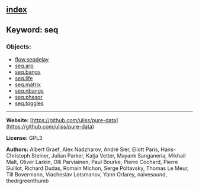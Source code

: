 [index](../index.html)
---

## Keyword: seq

### Objects:
* [flow.seqdelay](../flow.seqdelay.html)
* [seq.arp](../seq.arp.html)
* [seq.bangs](../seq.bangs.html)
* [seq.life](../seq.life.html)
* [seq.matrix](../seq.matrix.html)
* [seq.nbangs](../seq.nbangs.html)
* [seq.phasor](../seq.phasor.html)
* [seq.toggles](../seq.toggles.html)

---
**Website:** [https://github.com/uliss/pure-data](https://github.com/uliss/pure-data)

**License:** GPL3

**Authors:** Albert Graef, Alex Nadzharov, André Sier, Eliott Paris, Hans-Christoph Steiner, Julian Parker, Katja Vetter, Mayank Sanganeria, Mikhail Malt, Oliver Larkin, Olli Parviainen, Paul Bourke, Pierre Cochard, Pierre Guillot, Richard Dudas, Romain Michon, Serge Poltavsky, Thomas Le Meur, Till Bovermann, Viacheslav Lotsmanov, Yann Orlarey, naivesound, thedrgreenthumb

